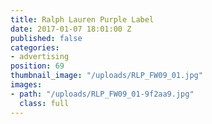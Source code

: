 ```yaml
---
title: Ralph Lauren Purple Label
date: 2017-01-07 18:01:00 Z
published: false
categories:
- advertising
position: 69
thumbnail_image: "/uploads/RLP_FW09_01.jpg"
images:
- path: "/uploads/RLP_FW09_01-9f2aa9.jpg"
  class: full
---
```


